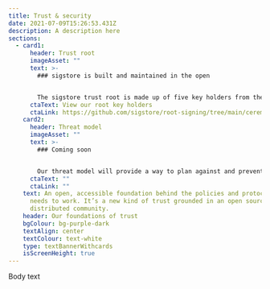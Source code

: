 ```yaml
---
title: Trust & security
date: 2021-07-09T15:26:53.431Z
description: A description here
sections:
  - card1:
      header: Trust root
      imageAsset: ""
      text: >-
        ### sigstore is built and maintained in the open


        The sigstore trust root is made up of five key holders from the community, responsible for any changes to policy and rotated as we grow in the future.
      ctaText: View our root key holders
      ctaLink: https://github.com/sigstore/root-signing/tree/main/ceremony
    card2:
      header: Threat model
      imageAsset: ""
      text: >-
        ### Coming soon


        Our threat model will provide a way to plan against and prevent known threats to sigstore's infrastructure.
      ctaText: ""
      ctaLink: ""
    text: An open, accessible foundation behind the policies and protocols sigstore
      needs to work. It’s a new kind of trust grounded in an open source,
      distributed community.
    header: Our foundations of trust
    bgColour: bg-purple-dark
    textAlign: center
    textColour: text-white
    type: textBannerWithcards
    isScreenHeight: true
---
```


Body text

